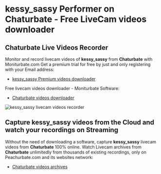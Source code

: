 # kessy_sassy Performer on Chaturbate - Free LiveCam videos downloader

## Chaturbate Live Videos Recorder

Monitor and record livecam videos of **kessy_sassy** from **Chaturbate** with Moniturbate.com
Get a premium trial for free by just and only registering with your Email address:
* [kessy_sassy Premium videos downloader](https://moniturbate.com/request-demo-licence-key.html)

Free livecam videos downloader - Moniturbate Software:
* [Chaturbate videos downloader](https://moniturbate.com/moniturbate-download-software.html)

![kessy_sassy livecam videos recorder](https://peachurnet.com/templates/moniturbate-software.png)


## Capture kessy_sassy videos from the Cloud and watch your recordings on Streaming

Without the need of downloading a software, capture **kessy_sassy** livecam videos from **Chaturbate** 100% online.
Watch Livecam archives from **Chaturbate** unlimitedly from thousands of existing recordings, only on Peachurbate.com and its websites network:
* [Chaturbate videos archives](https://peachurnet.com/)